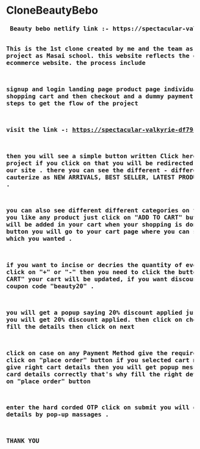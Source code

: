 # CloneBeautyBebo
<h3><pre> Beauty bebo netlify link :- https://spectacular-valkyrie-df79c4.netlify.app/

This is the 1st clone created by me and the team as a construct week project as Masai school. this website reflects the overall process of an ecommerce website. the process include

signup and login
landing page
product page
individual product page
shopping cart
and then checkout and a dummy payment page
follow these steps to get the flow of the project

visit the link -: https://spectacular-valkyrie-df79c4.netlify.app/

then you will see a simple button written Click here to see my project
if you click on that you will be redirected to the home page of our site .
there you can see the different - different products cauterize as NEW ARRIVALS, BEST SELLER, LATEST PRODUCTS, MOST VIEWED .

you can also see different different categories on the dropdown .
if you like any product just click on "ADD TO CART" button and the item will be added in your cart
when your shopping is done click on MY CART button you will go to your cart page
where you can see all the products which you wanted .

if you want to incise or decries the quantity of every item  simply click on "+" or "-"
then you need to click the button "UPDATE SHOPPING CART" your cart will be updated,
if you want discount you can give the coupon code "beauty20" .

you will get a popup saying 20% discount applied just click ok and you will get 20% discount applied.
then click on checkout button and fill the details then click on next

click on case on any Payment Method give the required details 
next click on "place order" button if you selected cart method and did not give right cart details 
then you will get popup message saying Enter card details correctly
that's why fill the right details and then click on "place order" button

enter the hard corded OTP click on submit
you will get the order details by pop-up massages .

THANK YOU</pre></h3>
